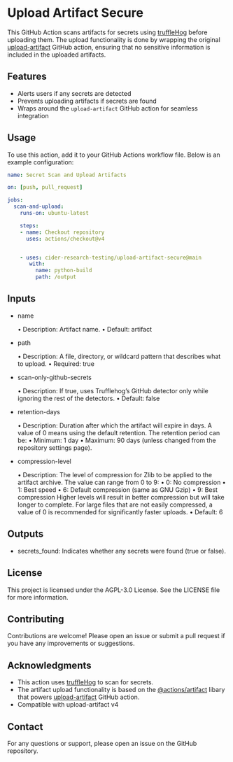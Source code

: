 # Upload Artifact Secure

This GitHub Action scans artifacts for secrets using [truffleHog](https://github.com/trufflesecurity/trufflehog) before uploading them. The upload functionality is done by wrapping the original [upload-artifact](https://github.com/actions/upload-artifact) GitHub action, ensuring that no sensitive information is included in the uploaded artifacts.

## Features

- Alerts users if any secrets are detected
- Prevents uploading artifacts if secrets are found
- Wraps around the `upload-artifact` GitHub action for seamless integration

## Usage

To use this action, add it to your GitHub Actions workflow file. Below is an example configuration:

```yaml
name: Secret Scan and Upload Artifacts

on: [push, pull_request]

jobs:
  scan-and-upload:
    runs-on: ubuntu-latest

    steps:
    - name: Checkout repository
      uses: actions/checkout@v4


    - uses: cider-research-testing/upload-artifact-secure@main
       with:
         name: python-build
     	 path: /output

```
## Inputs

- name

	•	Description: Artifact name.
	•	Default: artifact

- path

	•	Description: A file, directory, or wildcard pattern that describes what to upload.
	•	Required: true

- scan-only-github-secrets

	•	Description: If true, uses Trufflehog’s GitHub detector only while ignoring the rest of the detectors.
	•	Default: false

- retention-days

	•	Description: Duration after which the artifact will expire in days. A value of 0 means using the default retention. The retention period can be:
	•	Minimum: 1 day
	•	Maximum: 90 days (unless changed from the repository settings page).

- compression-level

	•	Description: The level of compression for Zlib to be applied to the artifact archive. The value can range from 0 to 9:
	•	0: No compression
	•	1: Best speed
	•	6: Default compression (same as GNU Gzip)
	•	9: Best compression
Higher levels will result in better compression but will take longer to complete. For large files that are not easily compressed, a value of 0 is recommended for significantly faster uploads.
	•	Default: 6

## Outputs

- secrets_found: Indicates whether any secrets were found (true or false).

## License

  This project is licensed under the AGPL-3.0 License. See the LICENSE file for more information.

## Contributing

  Contributions are welcome! Please open an issue or submit a pull request if you have any improvements or suggestions.

## Acknowledgments

  - This action uses [truffleHog](https://github.com/trufflesecurity/trufflehog) to scan for secrets.
  - The artifact upload functionality is based on the [@actions/artifact](https://www.npmjs.com/package/@actions/artifact) libary that powers [upload-artifact](https://github.com/actions/upload-artifact) GitHub action.
  - Compatible with upload-artifact v4

## Contact

  For any questions or support, please open an issue on the GitHub repository.
